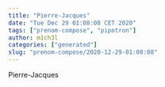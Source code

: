 ```yaml
---
title: "Pierre-Jacques"
date: "Tue Dec 29 01:08:08 CET 2020"
tags: ["prenom-compose", "pipotron"]
author: m1ch3l
categories: ["generated"]
slug: "prenom-compose/2020-12-29-01:08:08"
---
```


Pierre-Jacques
